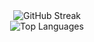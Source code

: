 <!-- ![Op's GitHub stats](https://github-readme-stats.vercel.app/api?username=op-pautu&show_icons=true&theme=tokyonight&hide_rank=true)
-->
<div align="center">
  <img src="https://streak-stats.demolab.com?user=op-pautu&theme=tokyonight&hide_border=true&short_numbers=true" alt="GitHub Streak"/>
  <br>
  <img src="https://github-readme-stats.vercel.app/api/top-langs/?username=op-pautu&layout=compact" alt="Top Languages"/>
</div>
<!--
**Op-Pautu/Op-Pautu** is a ✨ _special_ ✨ repository because its `README.md` (this file) appears on your GitHub profile.

Here are some ideas to get you started:

- 🔭 I’m currently working on ...
- 🌱 I’m currently learning ...
- 👯 I’m looking to collaborate on ...
- 🤔 I’m looking for help with ...
- 💬 Ask me about ...
- 📫 How to reach me: ...
- 😄 Pronouns: ...
- ⚡ Fun fact: ...
-->
